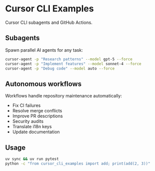 # Cursor CLI Examples

Cursor CLI subagents and GitHub Actions.

## Subagents

Spawn parallel AI agents for any task:

```bash
cursor-agent -p "Research patterns" --model gpt-5 --force
cursor-agent -p "Implement features" --model sonnet-4 --force
cursor-agent -p "Debug code" --model auto --force
```

## Autonomous workflows

Workflows handle repository maintenance automatically:

- Fix CI failures
- Resolve merge conflicts
- Improve PR descriptions
- Security audits
- Translate i18n keys
- Update documentation

## Usage

```bash
uv sync && uv run pytest
python -c "from cursor_cli_examples import add; print(add(2, 3))"
```
